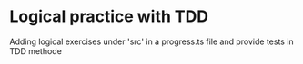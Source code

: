 # Logical practice with TDD

Adding logical exercises under 'src' in a progress.ts file and provide tests in TDD methode 

